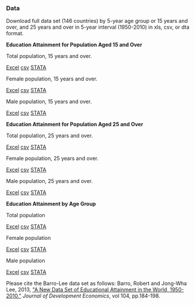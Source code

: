 ﻿
### Data

Download full data set (146 countries) by 5-year age group or 15 years and over, and 25 years and over in 5-year interval (1950-2010) in xls, csv, or dta format.

**Education Attainment for Population Aged 15 and Over**
  
Total population, 15 years and over.

[Excel](/BLData/BL2013_MF1599_v2.2.xls) [csv](/BLData/BL2013_MF1599_v2.2.csv) [STATA](/BLData/BL2013_MF1599_v2.2.dta)

Female population, 15 years and over.

[Excel](/BLData/BL2013_F1599_v2.2.xls) [csv](/BLData/BL2013_F1599_v2.2.csv) [STATA](/BLData/BL2013_F1599_v2.2.dta) 

Male population, 15 years and over.

[Excel](/BLData/BL2013_M1599_v2.2.xls) [csv](/BLData/BL2013_M1599_v2.2.csv) [STATA](/BLData/BL2013_M1599_v2.2.dta)

**Education Attainment for Population Aged 25 and Over**

Total population, 25 years and over.

[Excel](/BLData/BL2013_MF2599_v2.2.xls) [csv](/BLData/BL2013_MF2599_v2.2.csv) [STATA](/BLData/BL2013_MF2599_v2.2.dta)

Female population, 25 years and over.

[Excel](/BLData/BL2013_F2599_v2.2.xls) [csv](/BLData/BL2013_F2599_v2.2.csv) [STATA](/BLData/BL2013_F2599_v2.2.dta) 

Male population, 25 years and over.

[Excel](/BLData/BL2013_M2599_v2.2.xls) [csv](/BLData/BL2013_M2599_v2.2.csv) [STATA](/BLData/BL2013_M2599_v2.2.dta)

**Education Attainment by Age Group**

Total population

[Excel](/BLData/BL2013_MF_v2.2.xls) [csv](/BLData/BL2013_MF_v2.2.csv) [STATA](/BLData/BL2013_MF_v2.2.dta)

Female population

[Excel](/BLData/BL2013_F_v2.2.xls) [csv](/BLData/BL2013_F_v2.2.csv) [STATA](/BLData/BL2013_F_v2.2.dta) 

Male population

[Excel](/BLData/BL2013_M_v2.2.xls) [csv](/BLData/BL2013_M_v2.2.csv) [STATA](/BLData/BL2013_M_v2.2.dta)

Please cite the Barro-Lee data set as follows:
Barro, Robert and Jong-Wha Lee, 2013, ["A New Data Set of Educational Attainment in the World, 1950-2010."](http://www.sciencedirect.com/science/article/pii/S0304387812000855)  _Journal of Development Economics_, vol 104, pp.184-198.
